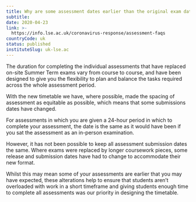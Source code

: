 ```yaml
---
title: Why are some assessment dates earlier than the original exam dates? I have less time to revise for my assessment than I originally thought.
subtitle: 
date: 2020-04-23
link: >-
  https://info.lse.ac.uk/coronavirus-response/assessment-faqs
countryCode: uk
status: published
instituteSlug: uk-lse.ac
---
```

The duration for completing the individual assessments that have replaced on-site Summer Term exams vary from course to course, and have been designed to give you the flexibility to plan and balance the tasks required across the whole assessment period. 

With the new timetable we have, where possible, made the spacing of assessment as equitable as possible, which means that some submissions dates have changed.  

For assessments in which you are given a 24-hour period in which to complete your assessment, the date is the same as it would have been if you sat the assessment as an in-person examination.  

However, it has not been possible to keep all assessment submission dates the same. Where exams were replaced by longer coursework pieces, some release and submission dates have had to change to accommodate their new format. 

Whilst this may mean some of your assessments are earlier that you may have expected, these alterations help to ensure that students aren’t overloaded with work in a short timeframe and giving students enough time to complete all assessments was our priority in designing the timetable. 
